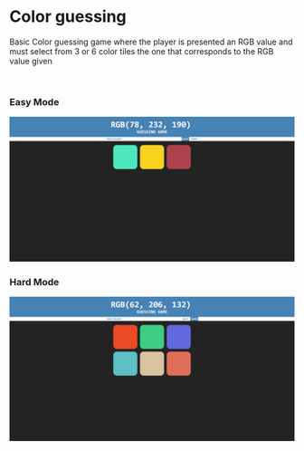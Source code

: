 <h1>Color guessing</h1>
<p>Basic Color guessing game where the player is presented an RGB value and must select from 3 or 6 color tiles the one that corresponds to the RGB value given</p>
<br>
<h3>Easy Mode</h3>
<img alt="#" src="img/cgg - easy.png">

<h3>Hard Mode</h3>
<img alt="#" src="img/cgg - hard.png">